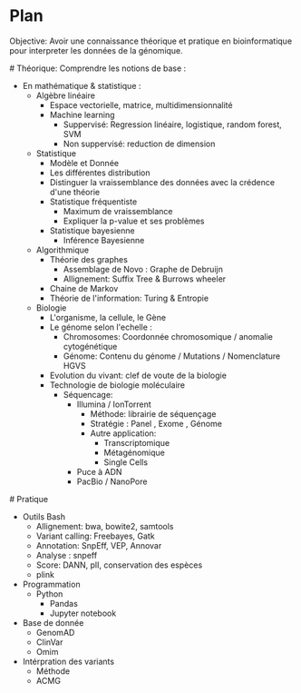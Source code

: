 

# Plan 

Objective: 
Avoir une connaissance théorique et pratique en bioinformatique 
pour interpreter les données de la génomique.


# Théorique:
Comprendre les notions de base : 
- En mathématique & statistique : 
    + Algèbre linéaire
        * Espace vectorielle, matrice, multidimensionnalité
        * Machine learning
            - Suppervisé: Regression linéaire, logistique, random forest, SVM 
            - Non suppervisé: reduction de dimension 
    + Statistique
        * Modèle et Donnée
        * Les différentes distribution
        * Distinguer la vraissemblance des données avec la crédence d'une théorie
        * Statistique fréquentiste 
            - Maximum de vraissemblance 
            - Expliquer la p-value et ses problèmes
        * Statistique bayesienne
            - Inférence Bayesienne
    + Algorithmique 
        * Théorie des graphes
            - Assemblage de Novo : Graphe de Debruijn
            - Allignement: Suffix Tree & Burrows wheeler 
        * Chaine de Markov 
        * Théorie de l'information: Turing & Entropie 
    + Biologie
        * L'organisme, la cellule, le Gène 
        * Le génome selon l'echelle : 
            - Chromosomes: Coordonnée chromosomique / anomalie cytogénétique 
            - Génome: Contenu du génome / Mutations / Nomenclature HGVS 
        * Evolution du vivant: clef de voute de la biologie 
        * Technologie de biologie moléculaire
            - Séquencage:
                + Illumina / IonTorrent
                    * Méthode: librairie de séquençage
                    * Stratégie : Panel , Exome , Génome 
                    * Autre application:
                        - Transcriptomique
                        - Métagénomique
                        - Single Cells 
                + Puce à ADN
                + PacBio / NanoPore 
        
# Pratique 
- Outils Bash  
    + Allignement: bwa, bowite2, samtools 
    + Variant calling: Freebayes, Gatk
    + Annotation: SnpEff, VEP, Annovar 
    + Analyse : snpeff 
    + Score: DANN, plI, conservation des espèces 
    + plink
- Programmation 
    + Python 
        * Pandas
        * Jupyter notebook 
- Base de donnée 
    + GenomAD
    + ClinVar
    + Omim
- Intérpration des variants 
    + Méthode 
    + ACMG



